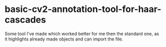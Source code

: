 # basic-cv2-annotation-tool-for-haar-cascades
Some tool I've made which worked better for me then the standard one, as it highlights already made objects and can import the file.
